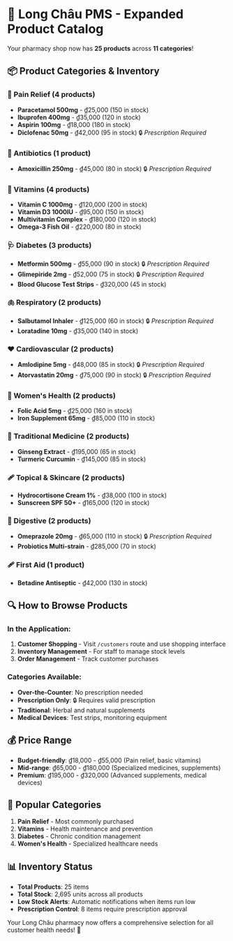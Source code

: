 # 🛒 Long Châu PMS - Expanded Product Catalog

Your pharmacy shop now has **25 products** across **11 categories**!

## 📦 Product Categories & Inventory

### 💊 Pain Relief (4 products)
- **Paracetamol 500mg** - ₫25,000 (150 in stock)
- **Ibuprofen 400mg** - ₫35,000 (120 in stock)  
- **Aspirin 100mg** - ₫18,000 (180 in stock)
- **Diclofenac 50mg** - ₫42,000 (95 in stock) 🔒 *Prescription Required*

### 🦠 Antibiotics (1 product)
- **Amoxicillin 250mg** - ₫45,000 (80 in stock) 🔒 *Prescription Required*

### 🌿 Vitamins (4 products)
- **Vitamin C 1000mg** - ₫120,000 (200 in stock)
- **Vitamin D3 1000IU** - ₫95,000 (150 in stock)
- **Multivitamin Complex** - ₫180,000 (120 in stock)
- **Omega-3 Fish Oil** - ₫220,000 (80 in stock)

### 🩺 Diabetes (3 products)
- **Metformin 500mg** - ₫55,000 (90 in stock) 🔒 *Prescription Required*
- **Glimepiride 2mg** - ₫52,000 (75 in stock) 🔒 *Prescription Required*
- **Blood Glucose Test Strips** - ₫320,000 (45 in stock)

### 🫁 Respiratory (2 products)
- **Salbutamol Inhaler** - ₫125,000 (60 in stock) 🔒 *Prescription Required*
- **Loratadine 10mg** - ₫35,000 (140 in stock)

### ❤️ Cardiovascular (2 products)
- **Amlodipine 5mg** - ₫48,000 (85 in stock) 🔒 *Prescription Required*
- **Atorvastatin 20mg** - ₫75,000 (90 in stock) 🔒 *Prescription Required*

### 🤰 Women's Health (2 products)
- **Folic Acid 5mg** - ₫25,000 (160 in stock)
- **Iron Supplement 65mg** - ₫85,000 (110 in stock)

### 🌱 Traditional Medicine (2 products)
- **Ginseng Extract** - ₫195,000 (65 in stock)
- **Turmeric Curcumin** - ₫145,000 (85 in stock)

### 🩹 Topical & Skincare (2 products)
- **Hydrocortisone Cream 1%** - ₫38,000 (100 in stock)
- **Sunscreen SPF 50+** - ₫165,000 (120 in stock)

### 🤢 Digestive (2 products)
- **Omeprazole 20mg** - ₫65,000 (110 in stock) 🔒 *Prescription Required*
- **Probiotics Multi-strain** - ₫285,000 (70 in stock)

### 🩹 First Aid (1 product)
- **Betadine Antiseptic** - ₫42,000 (130 in stock)

## 🔍 How to Browse Products

### In the Application:
1. **Customer Shopping** - Visit `/customers` route and use shopping interface
2. **Inventory Management** - For staff to manage stock levels
3. **Order Management** - Track customer purchases

### Categories Available:
- **Over-the-Counter**: No prescription needed
- **Prescription Only**: 🔒 Requires valid prescription
- **Traditional**: Herbal and natural supplements
- **Medical Devices**: Test strips, monitoring equipment

## 💰 Price Range
- **Budget-friendly**: ₫18,000 - ₫55,000 (Pain relief, basic vitamins)
- **Mid-range**: ₫65,000 - ₫180,000 (Specialized medicines, supplements)  
- **Premium**: ₫195,000 - ₫320,000 (Advanced supplements, medical devices)

## 🎯 Popular Categories
1. **Pain Relief** - Most commonly purchased
2. **Vitamins** - Health maintenance and prevention
3. **Diabetes** - Chronic condition management  
4. **Women's Health** - Specialized healthcare needs

## 📊 Inventory Status
- **Total Products**: 25 items
- **Total Stock**: 2,695 units across all products
- **Low Stock Alerts**: Automatic notifications when items run low
- **Prescription Control**: 8 items require prescription approval

Your Long Châu pharmacy now offers a comprehensive selection for all customer health needs! 🏥
